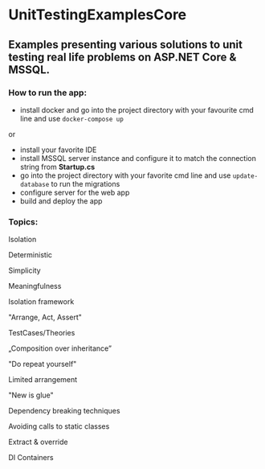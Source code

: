 # UnitTestingExamplesCore
## Examples presenting various solutions to unit testing real life problems on ASP.NET Core & MSSQL.
### How to run the app:
- install docker and go into the project directory with your favourite cmd line and use `docker-compose up`

or

- install your favorite IDE
- install MSSQL server instance and configure it to match the connection string from **Startup.cs**
- go into the project directory with your favorite cmd line and use `update-database` to run the migrations
- configure server for the web app
- build and deploy the app

### Topics:

Isolation

Deterministic

Simplicity

Meaningfulness

Isolation framework

"Arrange, Act, Assert"

TestCases/Theories

„Composition over inheritance” 

"Do repeat yourself"

Limited arrangement

"New is glue"

Dependency breaking techniques

Avoiding calls to static classes

Extract & override

DI Containers

